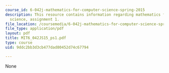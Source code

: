 ```yaml
---
course_id: 6-042j-mathematics-for-computer-science-spring-2015
description: This resource contains information regarding mathematics for computer
  science, assignment 1.
file_location: /coursemedia/6-042j-mathematics-for-computer-science-spring-2015/9ddc2bb3d3cb477dad80452d74c67794_MIT6_042JS15_ps1.pdf
file_type: application/pdf
layout: pdf
title: MIT6_042JS15_ps1.pdf
type: course
uid: 9ddc2bb3d3cb477dad80452d74c67794

---
```

None